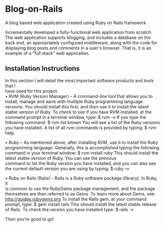 Blog-on-Rails
=============

A blog based web application created using Ruby on Rails framework

Incrementally developed a fully-functional web application from scratch. 
The web application supports blogging, and includes a database on the back end, 
an appropriately configured middleware, 
along with the code for displaying blog posts and comments in a user's browser. 
That is, it is an example of a "full stack" web application.


## Installation Instructions
In	this	section	I	will	detail	the	most	important	software	products	and	tools	that	I	
have used for this project.		
• RVM	(Ruby	Version	Manager)	– A	command-line	tool	that	allows	you	to	
install,	manage	and	work	with	multiple	Ruby	programming	language	
versions.		You	should	install	this	first,	and	then	use	it	to	install	the	latest	
stable	version	of	Ruby.		To	check	to	see	if	you	have	RVM	installed,	at	the	
command	prompt in	a	terminal	window,	type:
$ rvm	–v
If	you	type	the	following	command:
$	rvm	list	known
You	will	see	a	list	of	the	Ruby	versions	you	have	installed.
A	list	of	all	rvm	commands	is	provided	by	typing:
$	rvm	help

• Ruby	– As	mentioned	above,	after	installing	RVM,	use	it	to	install	the	Ruby	
programming	language.		Generally,	this	is	accomplished	typing	the	following	
command	in	your	terminal	window:
$	rvm	install	ruby
This should	install	the	latest	stable	version	of	Ruby.		You	can	use	the	previous	
command	to	list	the	Ruby	version	you	have	installed,	and	you	can	also	see	the	
current	default	version	you	are	using	by	typing:
$	ruby	–v

• Ruby	on	Rails	(Rails)	– Rails	is	a	Ruby	software package	(library).		In	Ruby,	it	
is	common	to	use	the	RubyGems	package	management,	and	the	package	
themselves	are	then	referred	to	as	Gems.		To	learn	more	about	Gems,	see:	
http://guides.rubygems.org
To	install	the	Rails	gem,	at	your	command	prompt, type:
$	gem	install	rails
This	should	install	the	latest	stable	release	of	Rails.		To	check	the	version	you	
have	installed	type:
$	rails	-v

Then	you’re	good	to	go!

